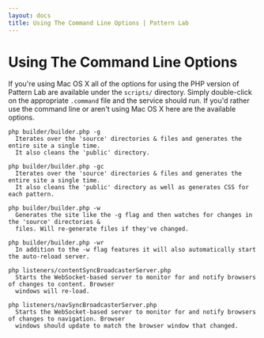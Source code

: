 ```yaml
---
layout: docs
title: Using The Command Line Options | Pattern Lab
---
```


# Using The Command Line Options
If you're using Mac OS X all of the options for using the PHP version of Pattern Lab are available under the `scripts/` directory. Simply double-click on the appropriate `.command` file and the service should run. If you'd rather use the command line or aren't using Mac OS X here are the available options.

    php builder/builder.php -g
      Iterates over the 'source' directories & files and generates the entire site a single time.
      It also cleans the 'public' directory.

    php builder/builder.php -gc
      Iterates over the 'source' directories & files and generates the entire site a single time.
      It also cleans the 'public' directory as well as generates CSS for each pattern.

    php builder/builder.php -w
      Generates the site like the -g flag and then watches for changes in the 'source' directories &
      files. Will re-generate files if they've changed.

    php builder/builder.php -wr
      In addition to the -w flag features it will also automatically start the auto-reload server.

    php listeners/contentSyncBroadcasterServer.php
      Starts the WebSocket-based server to monitor for and notify browsers of changes to content. Browser
      windows will re-load.

    php listeners/navSyncBroadcasterServer.php
      Starts the WebSocket-based server to monitor for and notify browsers of changes to navigation. Browser
      windows should update to match the browser window that changed.

